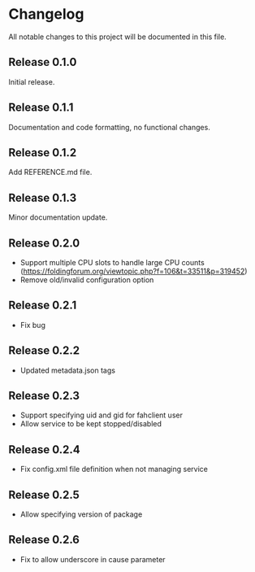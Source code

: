 # Changelog

All notable changes to this project will be documented in this file.

## Release 0.1.0

Initial release.

## Release 0.1.1

Documentation and code formatting, no functional changes.

## Release 0.1.2

Add REFERENCE.md file.

## Release 0.1.3

Minor documentation update.

## Release 0.2.0

* Support multiple CPU slots to handle large CPU counts (https://foldingforum.org/viewtopic.php?f=106&t=33511&p=319452)
* Remove old/invalid configuration option

## Release 0.2.1

* Fix bug

## Release 0.2.2

* Updated metadata.json tags

## Release 0.2.3

* Support specifying uid and gid for fahclient user
* Allow service to be kept stopped/disabled

## Release 0.2.4

* Fix config.xml file definition when not managing service

## Release 0.2.5

* Allow specifying version of package

## Release 0.2.6

* Fix to allow underscore in cause parameter
